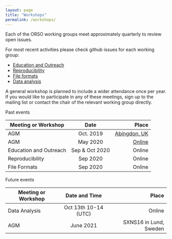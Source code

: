 ```yaml
---
layout: page
title: "Workshops"
permalink: /workshops/
---
```

Each of the ORSO working groups meet approximately quarterly to review open issues. 

For most recent activities please check github issues for each working group:
- [Education and Outreach](https://github.com/reflectivity/edu_outreach/issues)
- [Reproducibility](https://github.com/reflectivity//reproducibility/issues)
- [File formats](https://github.com/reflectivity/file_format/issues)
- [Data analysis](https://github.com/reflectivity/analysis/issues)

A general workshop is planned to include a wider attendance once per year. 
If you would like to participate in any of these meetings, sign up to the mailing list or contact the chair of the relevant working group directly.

Past events 

| Meeting or Workshop |      Date      |  Place | 
|----------|:-------------:|------:|
| AGM | Oct. 2019 |  [Abingdon, UK](https://reflectivity.github.io/workshop_2019/)|
| AGM | May 2020 |   [Online](https://reflectivity.github.io/workshop_2020/)  | 
| Education and Outreach | Sep & Oct 2020 | Online |
| Reproducibility | Sep 2020 | Online  |
| File Formats | Sep 2020 | Online |

Future events

|  Meeting or Workshop | Date and Time   |      Place      | 
|----------|:-------------:|------:|
|  Data Analysis | Oct 13th 10-14 (UTC) | Online |
|  AGM | June 2021 | SXNS16 in Lund, Sweden|

